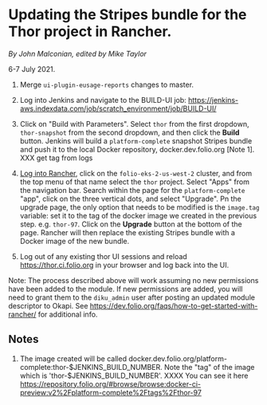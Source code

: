 # Updating the Stripes bundle for the Thor project in Rancher.

_By John Malconian, edited by Mike Taylor_

6-7 July 2021.

1. Merge `ui-plugin-eusage-reports` changes to master.

2. Log into Jenkins and navigate to the BUILD-UI job: https://jenkins-aws.indexdata.com/job/scratch_environment/job/BUILD-UI/

3. Click on "Build with Parameters". Select `thor` from the first dropdown, `thor-snapshot` from the second dropdown, and then click the **Build** button. Jenkins will build a `platform-complete` snapshot Stripes bundle and push it to the local Docker repository, docker.dev.folio.org [Note 1]. XXX get tag from logs

4. [Log into Rancher](https://rancher.dev.folio.org/login), click on the `folio-eks-2-us-west-2` cluster, and from the top menu of that name select the `thor` project. Select "Apps" from the navigation bar. Search within the page for the `platform-complete` "app", click on the three vertical dots, and select "Upgrade". Pn the upgrade page, the only option that needs to be modified is the `image.tag` variable: set it to the tag of the docker image we created in the previous step. e.g. `thor-97`. Click on the **Upgrade** button at the bottom of the page. Rancher will then replace the existing Stripes bundle with a Docker image of the new bundle.

5. Log out of any existing thor UI sessions and reload https://thor.ci.folio.org in your browser and log back into the UI.

Note: The process described above will work assuming no new permissions have been added to the module. If new permissions are added, you will need to grant them to the `diku_admin` user after posting an updated module descriptor to Okapi. See https://dev.folio.org/faqs/how-to-get-started-with-rancher/ for additional info.


## Notes

1. The image created will be called docker.dev.folio.org/platform-complete:thor-$JENKINS_BUILD_NUMBER. Note the "tag" of the image which is 'thor-$JENKINS_BUILD_NUMBER'. XXXX You can see it here https://repository.folio.org/#browse/browse:docker-ci-preview:v2%2Fplatform-complete%2Ftags%2Fthor-97
